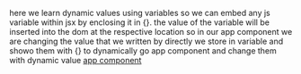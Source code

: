 here we learn dynamic values using variables
so we can embed any js variable within jsx by enclosing it in {}.
the value of the variable will be inserted into the dom at the respective location
so in our app component we are changing the value that we written by directly we store in variable and showo them with {} to dynamically
go app component and change them with dynamic value [app component](../../App.jsx)
